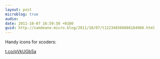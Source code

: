 ```yaml
---
layout: post
microblog: true
audio: 
date: 2011-10-07 16:59:50 +0100
guid: http://samdeane.micro.blog/2011/10/07/t122340366086184960.html
---
```

Handy icons for xcoders:

[t.co/pVkUGb5a](http://t.co/pVkUGb5a)
